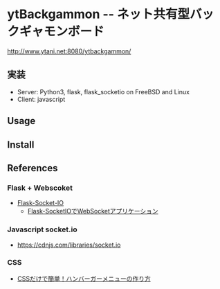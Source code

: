 # ytBackgammon -- ネット共有型バックギャモンボード

http://www.ytani.net:8080/ytbackgammon/

## 実装

* Server: Python3, flask, flask_socketio on FreeBSD and Linux
* Client: javascript 


## Usage

## Install


## References 

### Flask + Webscoket

* [Flask-Socket-IO](https://github.com/miguelgrinberg/Flask-SocketIO)
  - [Flask-SocketIOでWebSocketアプリケーション](https://qiita.com/nanakenashi/items/6497caf1c56c36f47be9)
  
### Javascript socket.io

* https://cdnjs.com/libraries/socket.io

### CSS

* [CSSだけで簡単！ハンバーガーメニューの作り方](https://saruwakakun.com/html-css/reference/nav-drawer)
